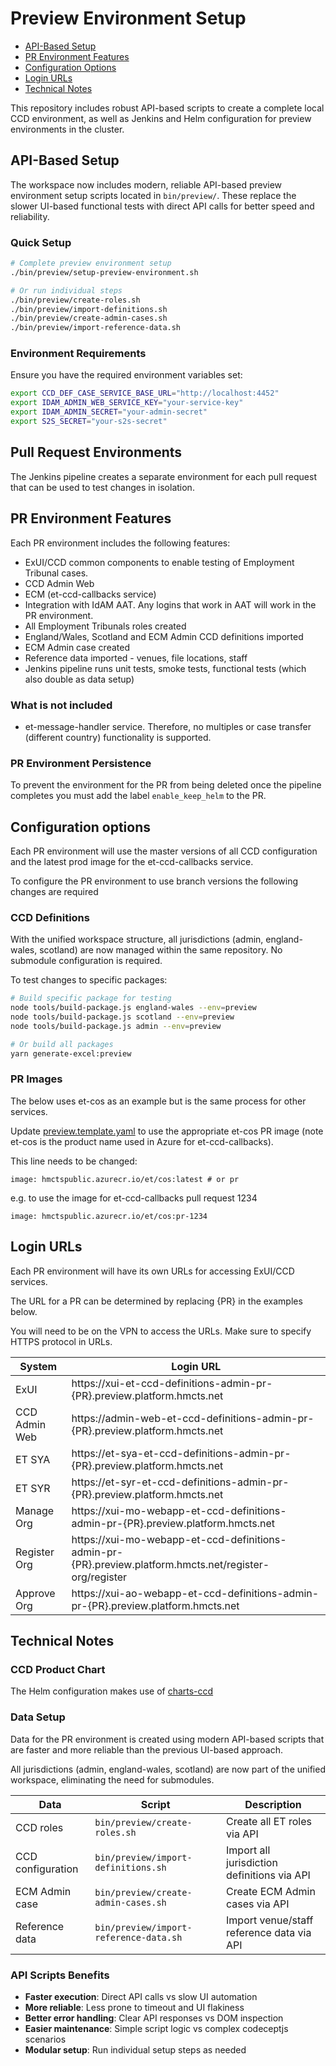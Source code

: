 # Preview Environment Setup

- [API-Based Setup](#api-based-setup)
- [PR Environment Features](#pr-environment-features)
- [Configuration Options](#configuration-options)
- [Login URLs](#login-urls)
- [Technical Notes](#technical-notes)

This repository includes robust API-based scripts to create a complete local CCD environment, as well as Jenkins and Helm configuration for preview environments in the cluster.

## API-Based Setup

The workspace now includes modern, reliable API-based preview environment setup scripts located in `bin/preview/`. These replace the slower UI-based functional tests with direct API calls for better speed and reliability.

### Quick Setup

```bash
# Complete preview environment setup
./bin/preview/setup-preview-environment.sh

# Or run individual steps
./bin/preview/create-roles.sh
./bin/preview/import-definitions.sh
./bin/preview/create-admin-cases.sh
./bin/preview/import-reference-data.sh
```

### Environment Requirements

Ensure you have the required environment variables set:

```bash
export CCD_DEF_CASE_SERVICE_BASE_URL="http://localhost:4452"
export IDAM_ADMIN_WEB_SERVICE_KEY="your-service-key"
export IDAM_ADMIN_SECRET="your-admin-secret"
export S2S_SECRET="your-s2s-secret"
```

## Pull Request Environments

The Jenkins pipeline creates a separate environment for each pull request that can be used to test changes in isolation.

## PR Environment Features

Each PR environment includes the following features:

- ExUI/CCD common components to enable testing of Employment Tribunal cases.
- CCD Admin Web
- ECM (et-ccd-callbacks service)
- Integration with IdAM AAT. Any logins that work in AAT will work in the PR environment.
- All Employment Tribunals roles created
- England/Wales, Scotland and ECM Admin CCD definitions imported
- ECM Admin case created
- Reference data imported - venues, file locations, staff
- Jenkins pipeline runs unit tests, smoke tests, functional tests (which also double as data setup)

### What is not included
- et-message-handler service. Therefore, no multiples or case transfer (different country) functionality is supported.

### PR Environment Persistence
To prevent the environment for the PR from being deleted once the pipeline completes you must add the label
`enable_keep_helm` to the PR.

## Configuration options
Each PR environment will use the master versions of all CCD configuration and the latest prod image for the et-ccd-callbacks service.

To configure the PR environment to use branch versions the following changes are required

### CCD Definitions

With the unified workspace structure, all jurisdictions (admin, england-wales, scotland) are now managed within the same repository. No submodule configuration is required.

To test changes to specific packages:

```bash
# Build specific package for testing
node tools/build-package.js england-wales --env=preview
node tools/build-package.js scotland --env=preview
node tools/build-package.js admin --env=preview

# Or build all packages
yarn generate-excel:preview
```

### PR Images
The below uses et-cos as an example but is the same process for other services.

Update [preview.template.yaml](https://github.com/hmcts/et-ccd-definitions-admin/blob/master/charts/et-ccd-definitions-admin/values.preview.template.yaml)
to use the appropriate et-cos PR image (note et-cos is the product name used in Azure for et-ccd-callbacks).

This line needs to be changed:

```
image: hmctspublic.azurecr.io/et/cos:latest # or pr
```

e.g. to use the image for et-ccd-callbacks pull request 1234

```
image: hmctspublic.azurecr.io/et/cos:pr-1234
```


## Login URLs

Each PR environment will have its own URLs for accessing ExUI/CCD services.

The URL for a PR can be determined by replacing {PR} in the examples below.

You will need to be on the VPN to access the URLs. Make sure to specify HTTPS protocol in URLs.

| System        | Login URL                                                                                               |
|---------------|---------------------------------------------------------------------------------------------------------|
| ExUI          | https://xui-et-ccd-definitions-admin-pr-{PR}.preview.platform.hmcts.net                                 |
| CCD Admin Web | https://admin-web-et-ccd-definitions-admin-pr-{PR}.preview.platform.hmcts.net                           |
| ET SYA        | https://et-sya-et-ccd-definitions-admin-pr-{PR}.preview.platform.hmcts.net                              |
| ET SYR        | https://et-syr-et-ccd-definitions-admin-pr-{PR}.preview.platform.hmcts.net                              |
| Manage Org    | https://xui-mo-webapp-et-ccd-definitions-admin-pr-{PR}.preview.platform.hmcts.net                       |
| Register Org  | https://xui-mo-webapp-et-ccd-definitions-admin-pr-{PR}.preview.platform.hmcts.net/register-org/register |
| Approve Org   | https://xui-ao-webapp-et-ccd-definitions-admin-pr-{PR}.preview.platform.hmcts.net                       |

## Technical Notes

### CCD Product Chart
The Helm configuration makes use of [charts-ccd](https://github.com/hmcts/chart-ccd)

### Data Setup

Data for the PR environment is created using modern API-based scripts that are faster and more reliable than the previous UI-based approach.

All jurisdictions (admin, england-wales, scotland) are now part of the unified workspace, eliminating the need for submodules.

| Data              | Script                                    | Description                                 |
|-------------------|-------------------------------------------|---------------------------------------------|
| CCD roles         | `bin/preview/create-roles.sh`            | Create all ET roles via API               |
| CCD configuration | `bin/preview/import-definitions.sh`      | Import all jurisdiction definitions via API |
| ECM Admin case    | `bin/preview/create-admin-cases.sh`      | Create ECM Admin cases via API            |
| Reference data    | `bin/preview/import-reference-data.sh`   | Import venue/staff reference data via API |

### API Scripts Benefits

- **Faster execution**: Direct API calls vs slow UI automation
- **More reliable**: Less prone to timeout and UI flakiness
- **Better error handling**: Clear API responses vs DOM inspection
- **Easier maintenance**: Simple script logic vs complex codeceptjs scenarios
- **Modular setup**: Run individual setup steps as needed

